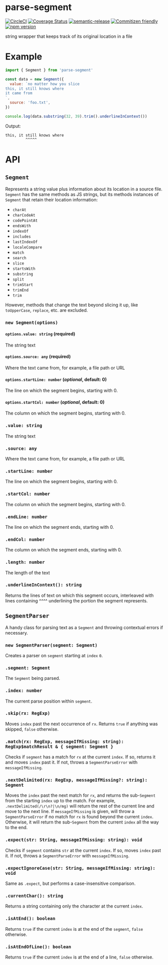 # parse-segment

[![CircleCI](https://circleci.com/gh/jedwards1211/parse-segment.svg?style=svg)](https://circleci.com/gh/jedwards1211/parse-segment)
[![Coverage Status](https://codecov.io/gh/jedwards1211/parse-segment/branch/master/graph/badge.svg)](https://codecov.io/gh/jedwards1211/parse-segment)
[![semantic-release](https://img.shields.io/badge/%20%20%F0%9F%93%A6%F0%9F%9A%80-semantic--release-e10079.svg)](https://github.com/semantic-release/semantic-release)
[![Commitizen friendly](https://img.shields.io/badge/commitizen-friendly-brightgreen.svg)](http://commitizen.github.io/cz-cli/)
[![npm version](https://badge.fury.io/js/parse-segment.svg)](https://badge.fury.io/js/parse-segment)

string wrapper that keeps track of its original location in a file

# Example

```js
import { Segment } from 'parse-segment'

const data = new Segment({
  value: `no matter how you slice
this, it still knows where
it came from
`,
  source: 'foo.txt',
})

console.log(data.substring(32, 39).trim().underlineInContext())
```

Output:

```
this, it still knows where
         ^^^^^
```

# API

## `Segment`

Represents a string value plus information about its location in a source file.
`Segment` has the same methods as JS strings, but its methods instances of
`Segment` that retain their location information:

- `charAt`
- `charCodeAt`
- `codePointAt`
- `endsWith`
- `indexOf`
- `includes`
- `lastIndexOf`
- `localeCompare`
- `match`
- `search`
- `slice`
- `startsWith`
- `substring`
- `split`
- `trimStart`
- `trimEnd`
- `trim`

However, methods that change the text beyond slicing it up, like `toUpperCase`, `replace`, etc. are excluded.

### `new Segment(options)`

#### `options.value: string` (**required**)

The string text

#### `options.source: any` (**required**)

Where the text came from, for example, a file path or URL

#### `options.startLine: number` (_optional_, default: 0)

The line on which the segment begins, starting with 0.

#### `options.startCol: number` (_optional_, default: 0)

The column on which the segment begins, starting with 0.

### `.value: string`

The string text

### `.source: any`

Where the text came from, for example, a file path or URL

### `.startLine: number`

The line on which the segment begins, starting with 0.

### `.startCol: number`

The column on which the segment begins, starting with 0.

### `.endLine: number`

The line on which the segment ends, starting with 0.

### `.endCol: number`

The column on which the segment ends, starting with 0.

### `.length: number`

The length of the text

### `.underlineInContext(): string`

Returns the lines of text on which this segment occurs,
interleaved with lines containing ^^^^ underlining the
portion the segment represents.

## `SegmentParser`

A handy class for parsing text as a `Segment` and throwing contextual errors if necessary.

### `new SegmentParser(segment: Segment)`

Creates a parser on `segment` starting at `index` `0`.

### `.segment: Segment`

The `Segment` being parsed.

### `.index: number`

The current parse position within `segment`.

### `.skip(rx: RegExp)`

Moves `index` past the next occurrence of `rx`. Returns `true` if anything was
skipped, `false` otherwise.

### `.match(rx: RegExp, messageIfMissing: string): RegExp$matchResult & { segment: Segment }`

Checks if `segment` has a match for `rx` at the current `index`. If so, returns it and moves `index` past it.
If not, throws a `SegmentParseError` with `messageIfMissing`.

### `.nextDelimited(rx: RegExp, messageIfMissing?: string): Segment`

Moves the `index` past the next match for `rx`, and returns the sub-`Segment`
from the starting `index` up to the match. For example, `.nextDelimited(/\r\n?|\n/mg)`
will return the rest of the current line and move to the next line. If
`messageIfMissing` is given, will throw a `SegmentParseError` if no match for `rx`
is found beyond the current `index`. Otherwise, it will return the sub-`Segment`
from the current `index` all the way to the end.

### `.expect(str: String, messageIfMissing: string): void`

Checks if `segment` contains `str` at the current `index`. If so, moves `index` past it.
If not, throws a `SegmentParseError` with `messageIfMissing`.

### `.expectIgnoreCase(str: String, messageIfMissing: string): void`

Same as `.expect`, but performs a case-insensitive comparison.

### `.currentChar(): string`

Returns a string containing only the character at the current `index`.

### `.isAtEnd(): boolean`

Returns `true` if the current `index` is at the end of the `segment`, `false`
otherwise.

### `.isAtEndOfLine(): boolean`

Returns `true` if the current `index` is at the end of a line, `false`
otherwise.
